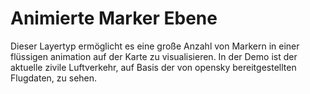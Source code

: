 # Animierte Marker Ebene

Dieser Layertyp ermöglicht es eine große Anzahl von Markern in einer flüssigen animation auf der Karte zu visualisieren. In der Demo ist der aktuelle zivile Luftverkehr, auf Basis der von opensky bereitgestellten Flugdaten, zu sehen.
